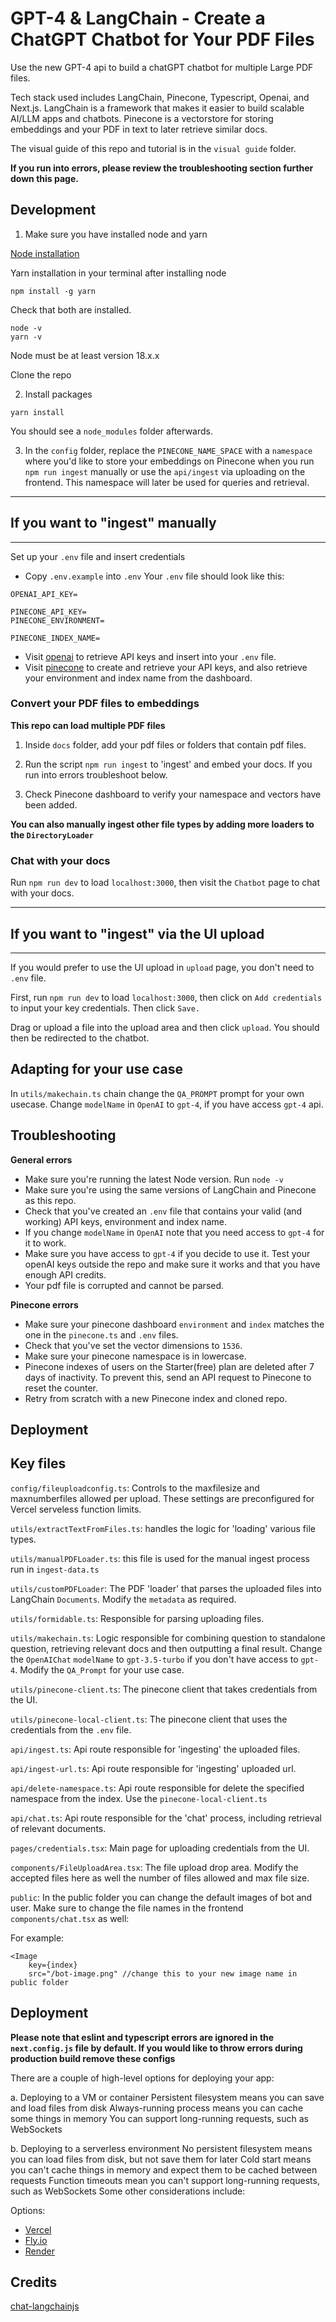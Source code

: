 # GPT-4 & LangChain - Create a ChatGPT Chatbot for Your PDF Files

Use the new GPT-4 api to build a chatGPT chatbot for multiple Large PDF files.

Tech stack used includes LangChain, Pinecone, Typescript, Openai, and Next.js. LangChain is a framework that makes it easier to build scalable AI/LLM apps and chatbots. Pinecone is a vectorstore for storing embeddings and your PDF in text to later retrieve similar docs.

The visual guide of this repo and tutorial is in the `visual guide` folder.

**If you run into errors, please review the troubleshooting section further down this page.**

## Development

1. Make sure you have installed node and yarn

[Node installation](https://nodejs.org/en/download)

Yarn installation in your terminal after installing node

`npm install -g yarn`

Check that both are installed.

```
node -v
yarn -v
```

Node must be at least version 18.x.x

Clone the repo

2. Install packages

```
yarn install
```

You should see a `node_modules` folder afterwards.

3. In the `config` folder, replace the `PINECONE_NAME_SPACE` with a `namespace` where you'd like to store your embeddings on Pinecone when you run `npm run ingest` manually or use the `api/ingest` via uploading on the frontend. This namespace will later be used for queries and retrieval.

---

## If you want to "ingest" manually

---

Set up your `.env` file and insert credentials

- Copy `.env.example` into `.env`
  Your `.env` file should look like this:

```
OPENAI_API_KEY=

PINECONE_API_KEY=
PINECONE_ENVIRONMENT=

PINECONE_INDEX_NAME=

```

- Visit [openai](https://help.openai.com/en/articles/4936850-where-do-i-find-my-secret-api-key) to retrieve API keys and insert into your `.env` file.
- Visit [pinecone](https://pinecone.io/) to create and retrieve your API keys, and also retrieve your environment and index name from the dashboard.

### Convert your PDF files to embeddings

**This repo can load multiple PDF files**

1. Inside `docs` folder, add your pdf files or folders that contain pdf files.

2. Run the script `npm run ingest` to 'ingest' and embed your docs. If you run into errors troubleshoot below.

3. Check Pinecone dashboard to verify your namespace and vectors have been added.

**You can also manually ingest other file types by adding more loaders to the `DirectoryLoader`**

### Chat with your docs

Run `npm run dev` to load `localhost:3000`, then visit the `Chatbot` page to chat with your docs.

---

## If you want to "ingest" via the UI upload

---

If you would prefer to use the UI upload in `upload` page, you don't need to `.env` file.

First, run `npm run dev` to load `localhost:3000`, then click on `Add credentials` to input your key credentials. Then click `Save.`

Drag or upload a file into the upload area and then click `upload`. You should then be redirected to the chatbot.

## Adapting for your use case

In `utils/makechain.ts` chain change the `QA_PROMPT` prompt for your own usecase. Change `modelName` in `OpenAI` to `gpt-4`, if you have access `gpt-4` api.

## Troubleshooting

**General errors**

- Make sure you're running the latest Node version. Run `node -v`
- Make sure you're using the same versions of LangChain and Pinecone as this repo.
- Check that you've created an `.env` file that contains your valid (and working) API keys, environment and index name.
- If you change `modelName` in `OpenAI` note that you need access to `gpt-4` for it to work.
- Make sure you have access to `gpt-4` if you decide to use it. Test your openAI keys outside the repo and make sure it works and that you have enough API credits.
- Your pdf file is corrupted and cannot be parsed.

**Pinecone errors**

- Make sure your pinecone dashboard `environment` and `index` matches the one in the `pinecone.ts` and `.env` files.
- Check that you've set the vector dimensions to `1536`.
- Make sure your pinecone namespace is in lowercase.
- Pinecone indexes of users on the Starter(free) plan are deleted after 7 days of inactivity. To prevent this, send an API request to Pinecone to reset the counter.
- Retry from scratch with a new Pinecone index and cloned repo.

## Deployment

## Key files

`config/fileuploadconfig.ts`: Controls to the maxfilesize and maxnumberfiles allowed per upload. These settings are preconfigured for Vercel serveless function limits.

`utils/extractTextFromFiles.ts`: handles the logic for 'loading' various file types.

`utils/manualPDFLoader.ts`: this file is used for the manual ingest process run in `ingest-data.ts`

`utils/customPDFLoader`: The PDF 'loader' that parses the uploaded files into LangChain `Documents`. Modify the `metadata` as required.

`utils/formidable.ts`: Responsible for parsing uploading files.

`utils/makechain.ts`: Logic responsible for combining question to standalone question, retrieving relevant docs and then outputting a final result. Change the `OpenAIChat` `modelName` to `gpt-3.5-turbo` if you don't have access to `gpt-4`. Modify the `QA_Prompt` for your use case.

`utils/pinecone-client.ts`: The pinecone client that takes credentials from the UI.

`utils/pinecone-local-client.ts`: The pinecone client that uses the credentials from the `.env` file.

`api/ingest.ts`: Api route responsible for 'ingesting' the uploaded files.

`api/ingest-url.ts`: Api route responsible for 'ingesting' uploaded url.

`api/delete-namespace.ts`: Api route responsible for delete the specified namespace from the index. Use the `pinecone-local-client.ts`

`api/chat.ts`: Api route responsible for the 'chat' process, including retrieval of relevant documents.

`pages/credentials.tsx`: Main page for uploading credentials from the UI.

`components/FileUploadArea.tsx`: The file upload drop area. Modify the accepted files here as well the number of files allowed and max file size.

`public`: In the public folder you can change the default images of bot and user. Make sure to change the file names in the frontend `components/chat.tsx` as well:

For example:

```
<Image
    key={index}
    src="/bot-image.png" //change this to your new image name in public folder

```

## Deployment

**Please note that eslint and typescript errors are ignored in the `next.config.js` file by default. If you would like to throw errors during production build remove these configs**

There are a couple of high-level options for deploying your app:

a.
Deploying to a VM or container
Persistent filesystem means you can save and load files from disk
Always-running process means you can cache some things in memory
You can support long-running requests, such as WebSockets

b.
Deploying to a serverless environment
No persistent filesystem means you can load files from disk, but not save them for later
Cold start means you can't cache things in memory and expect them to be cached between requests
Function timeouts mean you can't support long-running requests, such as WebSockets
Some other considerations include:

Options:

- [Vercel](https://vercel.com/docs/concepts/deployments/overview)
- [Fly.io](https://fly.io/)
- [Render](https://render.com/docs/deploy-to-render)

## Credits

[chat-langchainjs](https://github.com/sullivan-sean/chat-langchainjs/tree/main)
